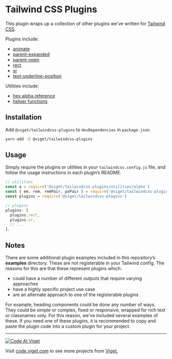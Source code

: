 # Tailwind CSS Plugins

This plugin wraps up a collection of other plugins we've written for [Tailwind CSS](https://tailwindcss.com/).

Plugins include:
* [animate](/plugins/animate/)
* [parent-expanded](/plugins/parent-expanded/)
* [parent-open](/plugins/parent-open/)
* [rect](/plugins/rect/)
* [sr](/plugins/sr/)
* [text-underline-position](/plugins/text-underline-position/)

Utilities include:
* [hex alpha reference](/utilities/alpha/)
* [helper functions](/utilities/fns/)

## Installation

Add `@viget/tailwindcss-plugins` to `devDependencies` in `package.json`.

```bash
yarn add -D @viget/tailwindcss-plugins
```

## Usage

Simply require the plugins or utilities in your `tailwindcss.config.js` file, and follow the usage instructions in each plugin’s README.

```js
// utilities
const a = require('@viget/tailwindcss-plugins/utilities/alpha')
const { em, rem, remPair, pxPair } = require('@viget/tailwindcss-plugins/utilities/fns')
const plugins = require('@viget/tailwindcss-plugins')

// plugins
plugins: [
  plugins.rect,
  plugins.sr,
  // ...
],
```

## Notes

There are some additional plugin examples included in this repository’s **examples** directory. These are not registerable in your Tailwind config. The reasons for this are that these represent plugins which:

* could have a number of different outputs that require varying approaches
* have a highly specific project use case
* are an alternate approach to one of the registerable plugins

For example, heading components could be done any number of ways. They could be simple or complex, fixed or responsive, wrapped for rich text or classnames only. For this reason, we've included several examples of these. If you need one of these plugins, it is recommended to copy and paste the plugin code into a custom plugin for your project.

---

<a href="http://code.viget.com">
  <img src="http://code.viget.com/github-banner.png" alt="Code At Viget">
</a>

Visit [code.viget.com](http://code.viget.com) to see more projects from [Viget.](https://viget.com)
